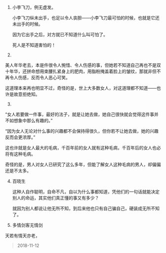 1. 小李飞刀，例无虚发。

   小李飞刀纵未出手，也足以令人丧胆——小李飞刀最可怕的时候，也就是它还未出手的时候。

   因为它出手之后，对方就已不知道什么叫可怕了。

   死人是不知道害怕的！

2. 

   美人年华老去，本是件很令人惋惜、令人伤感的事，但她若不知道自己再也不是双十年华，还拼命想用束腰扎紧身上的肥肉，用脂粉掩盖着脸上的皱纹，那就非但不再令人伤感，反而令人恶心可笑。

   这道理本来再也明显不过，奇怪的是，世上大多数女人，对这道理都不知道——也许是故意拒绝知。

3. 

   “女人若要做一件事，最好的法子，就是让她去做，她自己很快就会觉得这件事并不如想象中那么有趣的。”

   “因为女人无论对什么事的兴趣都不会保持得很久，但你若不让她去做，她的兴趣反而会更浓厚。”

   这也许就是女人最大的毛病，千百年前的女人就有这种毛病，千百年后的女人也必将有这种毛病。

   奇怪的是，男人对女人已研究了这么多年，但能了解女人这种毛病的男人，却偏偏还是不太多。

4. 百晓生

   这种人自作聪明，自命不凡，自以为什么事都知道，凭他们的一句话就能决定别人的命运，其实他们真正懂的事又有多少？

   就因为别人都说让他无所不知，到后来他也只有自己骗自己，硬装成无所不知了。

5. 多情剑客无情剑

天若有情天亦老，

> 2018-11-12 